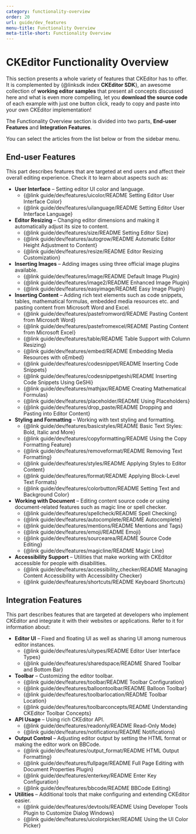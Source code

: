 ```yaml
---
category: functionality-overview
order: 20
url: guide/dev_features
menu-title: Functionality Overview
meta-title-short: Functionality Overview
---
```

<!--
Copyright (c) 2003-2018, CKSource - Frederico Knabben. All rights reserved.
For licensing, see LICENSE.md.
-->

# CKEditor Functionality Overview

This section presents a whole variety of features that CKEditor has to offer. It is complemented by {@linksdk index **CKEditor SDK**}, an awesome collection of **working editor samples** that present all concepts discussed here and what is even more compelling, let you **download the source code** of each example with just one button click, ready to copy and paste into your own CKEditor implementation!

The Functionality Overview section is divided into two parts, **End-user Features** and **Integration Features**.

<info-box hint="">
    You can select the articles from the list below or from the sidebar menu.
</info-box>

## End-user Features
This part describes features that are targeted at end users and affect their overall editing experience. Check it to learn about aspects such as:

* **User Interface** &ndash; Setting editor UI color and language.
    * {@link guide/dev/features/uicolor/README Setting Editor User Interface Color}
    * {@link guide/dev/features/uilanguage/README Setting Editor User Interface Language}
* **Editor Resizing** &ndash; Changing editor dimensions and making it automatically adjust its size to content.
    * {@link guide/dev/features/size/README Setting Editor Size}
    * {@link guide/dev/features/autogrow/README Automatic Editor Height Adjustment to Content}
    * {@link guide/dev/features/resize/README Editor Resizing Customization}
* **Inserting Images** &ndash; Adding images using three official image plugins available.
    * {@link guide/dev/features/image/README Default Image Plugin}
    * {@link guide/dev/features/image2/README Enhanced Image Plugin}
    * {@link guide/dev/features/easyimage/README Easy Image Plugin}
* **Inserting Content** &ndash; Adding rich text elements such as code snippets, tables, mathematical formulas, embedded media resources etc. and pasting content from Microsoft Word and Excel.
    * {@link guide/dev/features/pastefromword/README Pasting Content from Microsoft Word}
    * {@link guide/dev/features/pastefromexcel/README Pasting Content from Microsoft Excel}
    * {@link guide/dev/features/table/README Table Support with Column Resizing}
    * {@link guide/dev/features/embed/README Embedding Media Resources with oEmbed}
    * {@link guide/dev/features/codesnippet/README Inserting Code Snippets}
    * {@link guide/dev/features/codesnippetgeshi/README Inserting Code Snippets Using GeSHi}
    * {@link guide/dev/features/mathjax/README Creating Mathematical Formulas}
    * {@link guide/dev/features/placeholder/README Using Placeholders}
    * {@link guide/dev/features/drop_paste/README Dropping and Pasting into Editor Content}
* **Styling and Formatting** &ndash; Working with text styling and formatting.
    * {@link guide/dev/features/basicstyles/README Basic Text Styles: Bold, Italic and More}
    * {@link guide/dev/features/copyformatting/README Using the Copy Formatting Feature}
    * {@link guide/dev/features/removeformat/README Removing Text Formatting}
    * {@link guide/dev/features/styles/README Applying Styles to Editor Content}
    * {@link guide/dev/features/format/README Applying Block-Level Text Formats}
    * {@link guide/dev/features/colorbutton/README Setting Text and Background Color}
* **Working with Document** &ndash; Editing content source code or using document-related features such as magic line or spell checker.
    * {@link guide/dev/features/spellcheck/README Spell Checking}
    * {@link guide/dev/features/autocomplete/README Autocomplete}
    * {@link guide/dev/features/mentions/README Mentions and Tags}
    * {@link guide/dev/features/emoji/README Emoji}
    * {@link guide/dev/features/sourcearea/README Source Code Editing}
    * {@link guide/dev/features/magicline/README Magic Line}
* **Accessibility Support** &ndash; Utilities that make working with CKEditor accessible for people with disabilities.
    * {@link guide/dev/features/accessibility_checker/README Managing Content Accessibility with Accessibility Checker}
    * {@link guide/dev/features/shortcuts/README Keyboard Shortcuts}

## Integration Features
This part describes features that are targeted at developers who implement CKEditor and integrate it with their websites or applications. Refer to it for information about:

* **Editor UI** &ndash; Fixed and floating UI as well as sharing UI among numerous editor instances.
    * {@link guide/dev/features/uitypes/README Editor User Interface Types}
    * {@link guide/dev/features/sharedspace/README Shared Toolbar and Bottom Bar}
* **Toolbar** &ndash; Customizing the editor toolbar.
    * {@link guide/dev/features/toolbar/README Toolbar Configuration}
    * {@link guide/dev/features/balloontoolbar/README Balloon Toolbar}
    * {@link guide/dev/features/toolbarlocation/README Toolbar Location}
    * {@link guide/dev/features/toolbarconcepts/README Understanding CKEditor Toolbar Concepts}
* **API Usage** &ndash; Using rich CKEditor API.
    * {@link guide/dev/features/readonly/README Read-Only Mode}
    * {@link guide/dev/features/notifications/README Notifications}
* **Output Control** &ndash; Adjusting editor output by setting the HTML format or making the editor work on BBCode.
    * {@link guide/dev/features/output_format/README HTML Output Formatting}
    * {@link guide/dev/features/fullpage/README Full Page Editing with Document Properties Plugin}
    * {@link guide/dev/features/enterkey/README Enter Key Configuration}
    * {@link guide/dev/features/bbcode/README BBCode Editing}
* **Utilities** &ndash; Additional tools that make configuring and extending CKEditor easier.
    * {@link guide/dev/features/devtools/README Using Developer Tools Plugin to Customize Dialog Windows}
    * {@link guide/dev/features/uicolorpicker/README Using the UI Color Picker}
